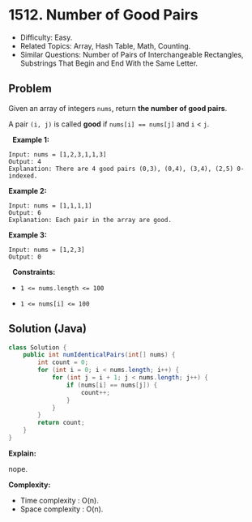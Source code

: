 # 1512. Number of Good Pairs

- Difficulty: Easy.
- Related Topics: Array, Hash Table, Math, Counting.
- Similar Questions: Number of Pairs of Interchangeable Rectangles, Substrings That Begin and End With the Same Letter.

## Problem

Given an array of integers ```nums```, return **the number of **good pairs****.

A pair ```(i, j)``` is called **good** if ```nums[i] == nums[j]``` and ```i``` < ```j```.

 
**Example 1:**

```
Input: nums = [1,2,3,1,1,3]
Output: 4
Explanation: There are 4 good pairs (0,3), (0,4), (3,4), (2,5) 0-indexed.
```

**Example 2:**

```
Input: nums = [1,1,1,1]
Output: 6
Explanation: Each pair in the array are good.
```

**Example 3:**

```
Input: nums = [1,2,3]
Output: 0
```

 
**Constraints:**


	
- ```1 <= nums.length <= 100```
	
- ```1 <= nums[i] <= 100```



## Solution (Java)

```java
class Solution {
    public int numIdenticalPairs(int[] nums) {
        int count = 0;
        for (int i = 0; i < nums.length; i++) {
            for (int j = i + 1; j < nums.length; j++) {
                if (nums[i] == nums[j]) {
                    count++;
                }
            }
        }
        return count;
    }
}
```

**Explain:**

nope.

**Complexity:**

* Time complexity : O(n).
* Space complexity : O(n).
